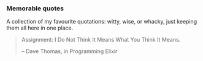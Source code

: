 ### Memorable quotes

A collection of my favourite quotations: witty, wise, or whacky, just keeping them all here in one place.

> Assignment: I Do Not Think It Means What You Think It Means.
>
> – Dave Thomas, in Programming Elixir
